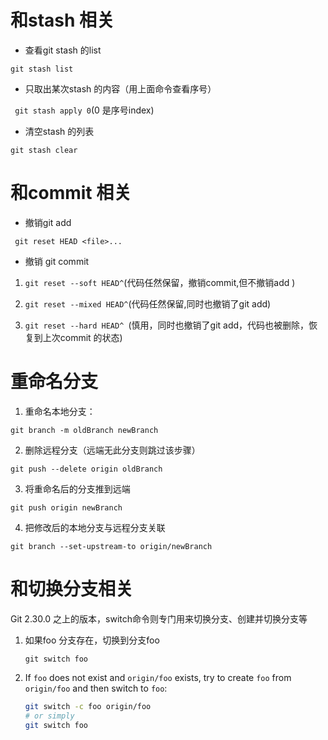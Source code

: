 # 和stash 相关

+ 查看git stash 的list

```
git stash list
```

+ 只取出某次stash 的内容（用上面命令查看序号）

` git stash apply 0`(0 是序号index)

+ 清空stash 的列表

```
git stash clear
```

# 和commit 相关

+ 撤销git add

```
 git reset HEAD <file>...
```

+ 撤销 git commit

1. `git reset --soft HEAD^`(代码任然保留，撤销commit,但不撤销add )

2. `git reset --mixed HEAD^`(代码任然保留,同时也撤销了git add)

3. `git reset --hard HEAD^ `(慎用，同时也撤销了git add，代码也被删除，恢复到上次commit 的状态)

# 重命名分支

1. 重命名本地分支：

`git branch -m oldBranch newBranch`

2. 删除远程分支（远端无此分支则跳过该步骤）

`git push --delete origin oldBranch`

3. 将重命名后的分支推到远端

`git push origin newBranch`

4. 把修改后的本地分支与远程分支关联

`git branch --set-upstream-to origin/newBranch`



# 和切换分支相关

Git 2.30.0 之上的版本，switch命令则专门用来切换分支、创建并切换分支等

1. 如果foo 分支存在，切换到分支foo

   ```shell
   git switch foo
   ```

2. If `foo` does not exist and `origin/foo` exists, try to create `foo` from `origin/foo` and then switch to `foo`:

   ```sh
   git switch -c foo origin/foo
   # or simply
   git switch foo
   ```

   

